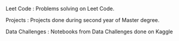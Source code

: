 Leet Code : Problems solving on Leet Code. 

Projects : Projects done during second year of Master degree. 

Data Challenges : Notebooks from Data Challenges done on Kaggle
